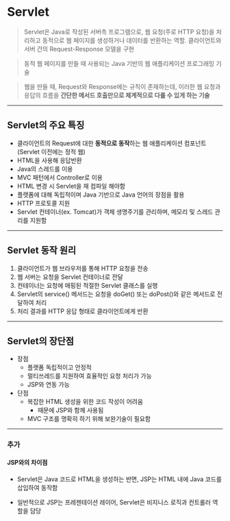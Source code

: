 # Servlet

> Servlet은 Java로 작성된 서버측 프로그램으로, 웹 요청(주로 HTTP 요청)을 처리하고 동적으로 웹 페이지를 생성하거나 데이터를 반환하는 역할. 클라이언트와 서버 간의 Request-Response 모델을 구현

> 동적 웹 페이지를 만들 때 사용되는 Java 기반의 웹 애플리케이션 프로그래밍 기술

> 웹을 만들 때, Request와 Response에는 규칙이 존재하는데, 이러한 웹 요청과 응답의 흐름을 **간단한 메서드 호출만으로 체계적으로 다룰 수 있게 하는 기술**

---

## Servlet의 주요 특징

- 클라이언트의 Request에 대한 **동적으로 동작**하는 웹 애플리케이션 컴포넌트 (Servlet 이전에는 정적 웹)
- HTML을 사용해 응답반환
- Java의 스레드를 이용
- MVC 패턴에서 Controller로 이용
- HTML 변경 시 Servlet을 재 컴파일 해야함
- 플랫폼에 대해 독립적이며 Java 기반으로 Java 언어의 장점을 활용
- HTTP 프로토콜 지원
- Servlet 컨테이너(ex. Tomcat)가 객체 생명주기를 관리하며, 메모리 및 스레드 관리를 지원함

---

## Servlet 동작 원리

1. 클라이언트가 웹 브라우저를 통해 HTTP 요청을 전송
2. 웹 서버는 요청을 Servlet 컨테이너로 전달
3. 컨테이너는 요청에 매핑된 적절한 Servlet 클래스를 실행
4. Servlet의 service() 메서드는 요청을 doGet() 또는 doPost()와 같은 메서드로 전달하여 처리
5. 처리 결과를 HTTP 응답 형태로 클라이언트에게 반환

---

## Servlet의 장단점

- 장점
  - 플랫폼 독립적이고 안정적
  - 멀티쓰레드를 지원하여 효율적인 요청 처리가 가능
  - JSP와 연동 가능
- 단점
  - 복잡한 HTML 생성을 위한 코드 작성이 어려움
    - 때문에 JSP와 함께 사용됨
  - MVC 구조를 명확히 하기 위해 보완기술이 필요함

---

### 추가

#### JSP와의 차이점

- Servlet은 Java 코드로 HTML을 생성하는 반면, JSP는 HTML 내에 Java 코드를 삽입하여 동작함

- 일반적으로 JSP는 프레젠테이션 레이어, Servlet은 비지니스 로직과 컨트롤러 역할을 담당

